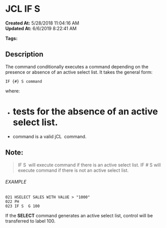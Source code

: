 # JCL IF  S

**Created At:** 5/28/2018 11:04:16 AM  
**Updated At:** 6/6/2019 8:22:41 AM  

**Tags:**
<badge text='jcl' vertical='middle' />

## Description 

The command conditionally executes a command depending on the presence or absence of an active select list. It takes the general form:

```
IF {#} S command
```

where:

- # tests for the absence of an active select list.
- command is a valid jCL  command.




## Note: 


> IF S  will execute command if there is an active select list. IF # S will execute command if there is not an active select list.




###### EXAMPLE

```
021 HSELECT SALES WITH VALUE > "1000"
022 PH
023 IF S  G 100
```

If the **SELECT** command generates an active select list, control will be transferred to label 100.


